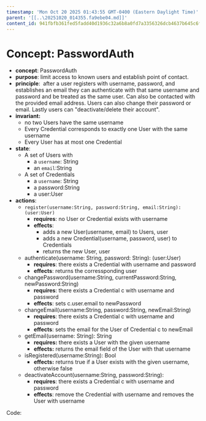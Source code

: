 ```yaml
---
timestamp: 'Mon Oct 20 2025 01:43:55 GMT-0400 (Eastern Daylight Time)'
parent: '[[..\20251020_014355.fa9ebe04.md]]'
content_id: 941fbfb361fed5fadd40d1936c32a6b8a0fd7a3356326dcb4637b645c6fc71c3
---
```


# Concept: PasswordAuth

* **concept**: PasswordAuth
* **purpose**: limit access to known users and establish point of contact.
* **principle**:  after a user registers with username, password, and establishes an email they can authenticate with that same username and password and be treated as the same user. Can also be contacted with the provided email address. Users can also change their password or email. Lastly users can "deactivate/delete their account".
* **invariant:**
  * no two Users have the same username
  * Every Credential corresponds to exactly one User with the same username
  * Every User has at most one Credential
* **state**:
  * A set of Users with
    * a `username`: String
    * an `email`:String
  * A set of Credentials
    * a `username`: String
    * a password:String
    * a user:User
* **actions**:
  * `register(username:String, password:String, email:String): (user:User)`
    * **requires**: no User or Credential exists with username
    * **effects**:
      * adds a new User(username, email) to Users, user
      * adds a new Credential(username, password, user) to Credentials
      * returns the new User, user
  * authenticate(username: String, password: String): (user:User)
    * **requires**: there exists a Credential with username and password
    * **effects**: returns the corressponding user
  * changePassword(username:String, currentPassword:String, newPassword:String)
    * **requires**: there exists a Credential c with username and password
    * **effects**: sets c.user.email to newPassword
  * changeEmail(username:String, password:String, newEmail:String)
    * **requires**: there exists a Credential c with username and password
    * **effects**: sets the email for the User of Credential c to newEmail
  * getEmail(username: String): String
    * **requires:** there exists a User with the given username
    * **effects:** returns the email field of the User with that username
  * isRegistered(username:String): Bool
    * **effects:** returns true if a User exists with the given username, otherwise false
  * deactivateAccount(username:String, password:String):
    * **requires**: there exists a Credential c with username and password
    * **effects**: remove the Credential with username and removes the User with username

Code:
